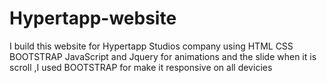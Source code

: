 # Hypertapp-website
I build this website for Hypertapp Studios company using HTML CSS BOOTSTRAP JavaScript and Jquery for animations and the slide when it is scroll ,I used BOOTSTRAP for make it responsive on all devicies

